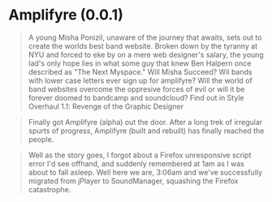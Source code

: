 Amplifyre (0.0.1)
=================

> A young Misha Ponizil, unaware of the journey that awaits, sets out to create the worlds
> best band website. Broken down by the tyranny at NYU and forced to eke by on a mere web
> designer's salary, the young lad's only hope lies in what some guy that knew Ben Halpern
> once described as "The Next Myspace." Will Misha Succeed? Wil bands with lower case
> letters ever sign up for amplifyre? Will the world of band websites overcome the oppresive
> forces of evil or will it be forever doomed to bandcamp and soundcloud? Find out in
> Style Overhaul 1.1: Revenge of the Graphic Designer

> Finally got Amplifyre (alpha) out the door. After a long trek of irregular spurts of
> progress, Amplifyre (built and rebuilt) has finally reached the people.

> Well as the story goes, I forgot about a Firefox unresponsive script error I'd see
> offhand, and suddenly remembered at 1am as I was about to fall asleep. Well here we are,
> 3:06am and we've successfully migrated from jPlayer to SoundManager, squashing the
> Firefox catastrophe.
